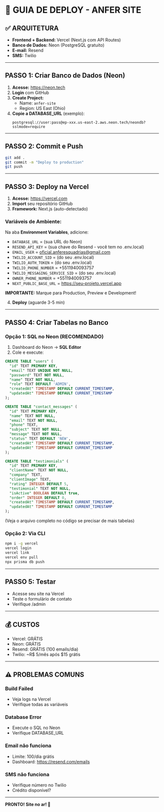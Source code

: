 # 🚀 GUIA DE DEPLOY - ANFER SITE

## ✅ ARQUITETURA

- **Frontend + Backend:** Vercel (Next.js com API Routes)
- **Banco de Dados:** Neon (PostgreSQL gratuito)
- **E-mail:** Resend
- **SMS:** Twilio

---

## PASSO 1: Criar Banco de Dados (Neon)

1. **Acesse:** https://neon.tech
2. **Login** com GitHub
3. **Create Project:**
   - Name: `anfer-site`
   - Region: US East (Ohio)
4. **Copie a DATABASE_URL** (exemplo):
   ```
   postgresql://user:pass@ep-xxx.us-east-2.aws.neon.tech/neondb?sslmode=require
   ```

---

## PASSO 2: Commit e Push

```bash
git add .
git commit -m "Deploy to production"
git push
```

---

## PASSO 3: Deploy na Vercel

1. **Acesse:** https://vercel.com
2. **Import** seu repositório GitHub
3. **Framework:** Next.js (auto-detectado)

### Variáveis de Ambiente:

Na aba **Environment Variables**, adicione:

- `DATABASE_URL` = (sua URL do Neon)
- `RESEND_API_KEY` = (sua chave do Resend - você tem no .env.local)
- `EMAIL_USER` = oficial.anferesquadrias@gmail.com
- `TWILIO_ACCOUNT_SID` = (do seu .env.local)
- `TWILIO_AUTH_TOKEN` = (do seu .env.local)
- `TWILIO_PHONE_NUMBER` = +5511940093757
- `TWILIO_MESSAGING_SERVICE_SID` = (do seu .env.local)
- `OWNER_PHONE_NUMBER` = +5511940093757
- `NEXT_PUBLIC_BASE_URL` = https://seu-projeto.vercel.app

**IMPORTANTE:** Marque para Production, Preview e Development!

4. **Deploy** (aguarde 3-5 min)

---

## PASSO 4: Criar Tabelas no Banco

### Opção 1: SQL no Neon (RECOMENDADO)

1. Dashboard do Neon → **SQL Editor**
2. Cole e execute:

```sql
CREATE TABLE "users" (
  "id" TEXT PRIMARY KEY,
  "email" TEXT UNIQUE NOT NULL,
  "password" TEXT NOT NULL,
  "name" TEXT NOT NULL,
  "role" TEXT DEFAULT 'ADMIN',
  "createdAt" TIMESTAMP DEFAULT CURRENT_TIMESTAMP,
  "updatedAt" TIMESTAMP DEFAULT CURRENT_TIMESTAMP
);

CREATE TABLE "contact_messages" (
  "id" TEXT PRIMARY KEY,
  "name" TEXT NOT NULL,
  "email" TEXT NOT NULL,
  "phone" TEXT,
  "subject" TEXT NOT NULL,
  "message" TEXT NOT NULL,
  "status" TEXT DEFAULT 'NEW',
  "createdAt" TIMESTAMP DEFAULT CURRENT_TIMESTAMP,
  "updatedAt" TIMESTAMP DEFAULT CURRENT_TIMESTAMP
);

CREATE TABLE "testimonials" (
  "id" TEXT PRIMARY KEY,
  "clientName" TEXT NOT NULL,
  "company" TEXT,
  "clientImage" TEXT,
  "rating" INTEGER DEFAULT 5,
  "testimonial" TEXT NOT NULL,
  "isActive" BOOLEAN DEFAULT true,
  "order" INTEGER DEFAULT 0,
  "createdAt" TIMESTAMP DEFAULT CURRENT_TIMESTAMP,
  "updatedAt" TIMESTAMP DEFAULT CURRENT_TIMESTAMP
);
```

(Veja o arquivo completo no código se precisar de mais tabelas)

### Opção 2: Via CLI

```bash
npm i -g vercel
vercel login
vercel link
vercel env pull
npx prisma db push
```

---

## PASSO 5: Testar

- Acesse seu site na Vercel
- Teste o formulário de contato
- Verifique /admin

---

## 💰 CUSTOS

- Vercel: GRÁTIS
- Neon: GRÁTIS  
- Resend: GRÁTIS (100 emails/dia)
- Twilio: ~R$ 5/mês após $15 grátis

---

## ⚠️ PROBLEMAS COMUNS

### Build Failed
- Veja logs na Vercel
- Verifique todas as variáveis

### Database Error
- Execute o SQL no Neon
- Verifique DATABASE_URL

### Email não funciona
- Limite: 100/dia grátis
- Dashboard: https://resend.com/emails

### SMS não funciona
- Verifique número no Twilio
- Crédito disponível?

---

**PRONTO! Site no ar! 🎉**

